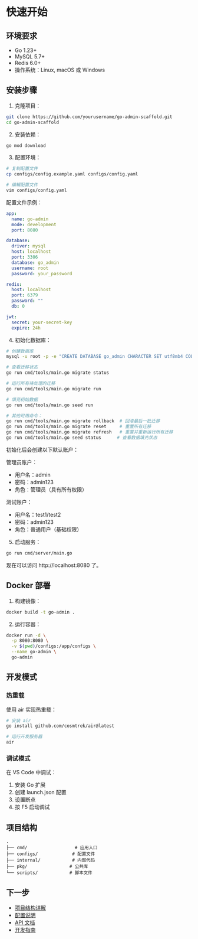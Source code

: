 # 快速开始

## 环境要求

- Go 1.23+
- MySQL 5.7+
- Redis 6.0+
- 操作系统：Linux, macOS 或 Windows

## 安装步骤

1. 克隆项目：

```bash
git clone https://github.com/yourusername/go-admin-scaffold.git
cd go-admin-scaffold
```

2. 安装依赖：

```bash
go mod download
```

3. 配置环境：

```bash
# 复制配置文件
cp configs/config.example.yaml configs/config.yaml

# 编辑配置文件
vim configs/config.yaml
```

配置文件示例：

```yaml
app:
  name: go-admin
  mode: development
  port: 8080

database:
  driver: mysql
  host: localhost
  port: 3306
  database: go_admin
  username: root
  password: your_password

redis:
  host: localhost
  port: 6379
  password: ""
  db: 0

jwt:
  secret: your-secret-key
  expire: 24h
```

4. 初始化数据库：

```bash
# 创建数据库
mysql -u root -p -e "CREATE DATABASE go_admin CHARACTER SET utf8mb4 COLLATE utf8mb4_unicode_ci;"

# 查看迁移状态
go run cmd/tools/main.go migrate status

# 运行所有待处理的迁移
go run cmd/tools/main.go migrate run

# 填充初始数据
go run cmd/tools/main.go seed run

# 其他可用命令：
go run cmd/tools/main.go migrate rollback  # 回滚最后一批迁移
go run cmd/tools/main.go migrate reset     # 重置所有迁移
go run cmd/tools/main.go migrate refresh   # 重置并重新运行所有迁移
go run cmd/tools/main.go seed status      # 查看数据填充状态
```

初始化后会创建以下默认账户：

管理员账户：
- 用户名：admin
- 密码：admin123
- 角色：管理员（具有所有权限）

测试账户：
- 用户名：test1/test2
- 密码：admin123
- 角色：普通用户（基础权限）

5. 启动服务：

```bash
go run cmd/server/main.go
```

现在可以访问 http://localhost:8080 了。

## Docker 部署

1. 构建镜像：

```bash
docker build -t go-admin .
```

2. 运行容器：

```bash
docker run -d \
  -p 8080:8080 \
  -v $(pwd)/configs:/app/configs \
  --name go-admin \
  go-admin
```

## 开发模式

### 热重载

使用 air 实现热重载：

```bash
# 安装 air
go install github.com/cosmtrek/air@latest

# 运行开发服务器
air
```

### 调试模式

在 VS Code 中调试：

1. 安装 Go 扩展
2. 创建 launch.json 配置
3. 设置断点
4. 按 F5 启动调试

## 项目结构

```
.
├── cmd/                  # 应用入口
├── configs/             # 配置文件
├── internal/            # 内部代码
├── pkg/                # 公共库
└── scripts/            # 脚本文件
```

## 下一步

- [项目结构详解](structure.md)
- [配置说明](configuration.md)
- [API 文档](../api/README.md)
- [开发指南](../development/README.md) 